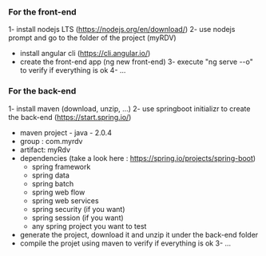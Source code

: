 ### For the front-end
1- install nodejs LTS (https://nodejs.org/en/download/)
2- use nodejs prompt and go to the folder of the project (myRDV)
 - install angular cli (https://cli.angular.io/) 
 - create the front-end app (ng new front-end)
3- execute "ng serve --o" to verify if everything is ok
4- ...

### For the back-end
1- install maven (download, unzip, ...)
2- use springboot initializr to create the back-end (https://start.spring.io/) 
 - maven project - java - 2.0.4
 - group : com.myrdv
 - artifact: myRdv
 - dependencies (take a look here : https://spring.io/projects/spring-boot)
    - spring framework
    - spring data 
    - spring batch
    - spring web flow
    - spring web services
    - spring security (if you want)
    - spring session (if you want)
    - any spring project you want to test
 - generate the project, download it and unzip it under the back-end folder
 - compile the projet using maven to verify if everything is ok
3- ...